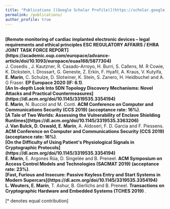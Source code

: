 ```yaml
---
title: "Publications [(Google Scholar Profile)](https://scholar.google.co.uk/citations?user=UzyOlhgAAAAJ&hl=en)"
permalink: /publications/
author_profile: true
---
```

<br>
<b>[Remote monitoring of cardiac implanted electronic devices – legal requirements and ethical principles ESC REGULATORY AFFAIRS / EHRA JOINT TASK FORCE REPORT](https://academic.oup.com/europace/advance-article/doi/10.1093/europace/euaa168/5877304)</b> <br>
J. Cosedis , J. Kautzner, R. Casado-Arroyo, H. Burri, S. Callens, M. R Cowie, K. Dickstein, I. Drossart, G. Geneste, Z. Erkin, F. Hyafil, A. Kraus, V. Kutyifa, <b>E. Marin</b>, C. Schulze, D. Slotwiner, K. Stein, S. Zanero, H. Heidbuchel and A. G Fraser.
<b>EP Europace 2020 (IF: 6.1)</b>.

<br>
<b>[An In-depth Look Into SDN Topology Discovery Mechanisms: Novel Attacks and Practical Countermeasures](https://dl.acm.org/doi/10.1145/3319535.3354194)</b> <br>
<b>E. Marin</b>, N. Bucciol and M. Conti.
<b>ACM Conference on Computer and Communications Security (CCS 2019) (acceptance rate: 16%)</b>.

<br>
<b>[A Tale of Two Worlds: Assessing the Vulnerability of Enclave Shielding Runtimes](https://dl.acm.org/doi/10.1145/3319535.3363206)</b> <br>
<b>J. Van Bulck, D. Oswald, E. Marin</b>, A. Aldoseri, F. D. Garcia and F. Piessens.
<b>ACM Conference on Computer and Communications Security (CCS 2019) (acceptance rate: 16%)</b>.

<br>
<b>[On the Difficulty of Using Patient's Physiological Signals in Cryptographic Protocols](https://dl.acm.org/doi/10.1145/3319535.3354194)</b> <br>
<b>E. Marin</b>, E. Argones Rúa, D. Singelée and B. Preneel.
<b>ACM Symposium on Access Control Models and Technologies (SACMAT 2019) (acceptance rate: 23%)</b>.

<br>
<b>[Fast, Furious and Insecure: Passive Keyless Entry and Start Systems in Modern Supercars](https://dl.acm.org/doi/10.1145/3319535.3354194)</b> <br>
<b>L. Wouters, E. Marin</b>, T. Ashur, B. Gierlichs and B. Preneel.
<b>Transactions on Cryptographic Hardware and Embedded Systems (TCHES 2019) </b>.









[\* denotes equal contribution]
